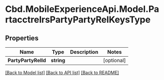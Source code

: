 # Cbd.MobileExperienceApi.Model.PartacctrelrsPartyPartyRelKeysType

## Properties

Name | Type | Description | Notes
------------ | ------------- | ------------- | -------------
**PartyPartyRelId** | **string** |  | [optional] 

[[Back to Model list]](../README.md#documentation-for-models) [[Back to API list]](../README.md#documentation-for-api-endpoints) [[Back to README]](../README.md)

